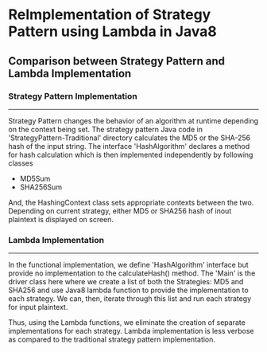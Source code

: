# **ReImplementation of Strategy Pattern using Lambda in Java8**

## Comparison between Strategy Pattern and Lambda Implementation

### Strategy Pattern Implementation
------------------------------------------------------------------------------------------------------------------------------
Strategy Pattern changes the behavior of an algorithm at runtime depending on the context being set. The strategy pattern Java code in 'StrategyPattern-Traditional' directory calculates the MD5 or the SHA-256 hash of the input string. The interface 'HashAlgorithm' declares a method for hash calculation which is then implemented independently by following classes

- MD5Sum
- SHA256Sum

And, the HashingContext class sets appropriate contexts between the two. Depending on current strategy, either MD5 or SHA256 hash of inout plaintext is displayed on screen.

### Lambda Implementation
------------------------------------------------------------------------------------------------------------------------------
In the functional implementation, we define 'HashAlgorithm' interface but provide no implementation to the calculateHash() method. The 'Main' is the driver class here where we create a list of both the Strategies: MD5 and SHA256 and use Java8 lambda function to provide the implementation to each strategy. We can, then, iterate through this list and run each strategy for input plaintext.

Thus, using the Lambda functions, we eliminate the creation of separate implementations for each strategy. Lambda implementation is less verbose as compared to the traditional strategy pattern implementation.
